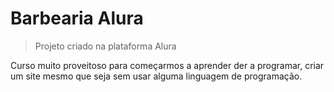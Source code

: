 # Barbearia Alura
> Projeto criado na plataforma Alura

Curso muito proveitoso para começarmos a aprender der a programar, criar um site mesmo que seja sem usar alguma linguagem de programação.